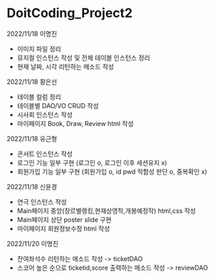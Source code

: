 # DoitCoding_Project2

2022/11/18 이명진
- 이미지 파일 정리
- 뮤지컬 인스턴스 작성 및 전체 테이블 인스턴스 정리
- 현재 날짜, 시각 리턴하는 메소드 작성

2022/11/18 황은선
- 테이블 컬럼 정리
- 테이블별 DAO/VO CRUD 작성
- 시사회 인스턴스 작성
- 마이페이지 Book, Draw, Review html 작성

2022/11/18 유근형
- 콘서트 인스턴스 작성
- 로그인 기능 일부 구현 (로그인 o, 로그인 이후 세션유지 x)
- 회원가입 기능 일부 구현 (회원가입 o, id pwd 적합성 판단 o, 중복확인 x)

2022/11/18 신윤경
- 연극 인스턴스 작성
- Main페이지 중앙(장르별랭킹,현재상영작,개봉예정작) html,css 작성
- Main페이지 상단 poster slide 구현
- 마이페이지 회원정보수정 html 작성


2022/11/20 이명진
- 잔여좌석수 리턴하는 메소드 작성 -> ticketDAO
- 스코어 높은 순으로 ticketid,score 출력하는 메소드 작성 -> reviewDAO
